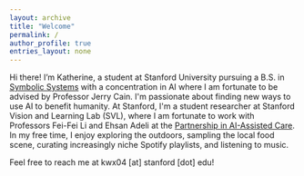 ```yaml
---
layout: archive
title: "Welcome"
permalink: /
author_profile: true
entries_layout: none
---
```


Hi there! I’m Katherine, a student at Stanford University pursuing a B.S. in [Symbolic Systems](https://symsys.stanford.edu/) with a concentration in AI where I am fortunate to be advised by Professor Jerry Cain. I'm passionate about finding new ways to use AI to benefit humanity. At Stanford, I'm a student researcher at Stanford Vision and Learning Lab (SVL), where I am fortunate to work with Professors Fei-Fei Li and Ehsan Adeli at the [Partnership in AI-Assisted Care](https://med.stanford.edu/pacresearch.html). In my free time, I enjoy exploring the outdoors, sampling the local food scene, curating increasingly niche Spotify playlists, and listening to music.

Feel free to reach me at kwx04 [at] stanford [dot] edu!